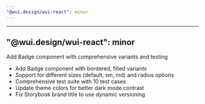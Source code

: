 ```yaml
---
"@wui.design/wui-react": minor
---
```


---

## "@wui.design/wui-react": minor

Add Badge component with comprehensive variants and testing

- Add Badge component with bordered, filled variants
- Support for different sizes (default, sm, md) and radius options
- Comprehensive test suite with 10 test cases
- Update theme colors for better dark mode contrast
- Fix Storybook brand title to use dynamic versioning
